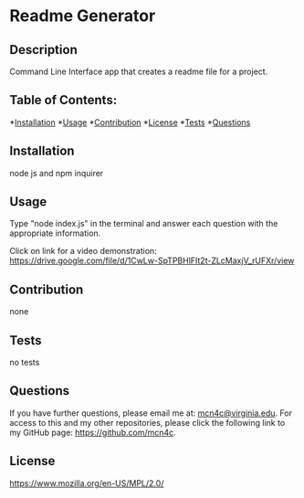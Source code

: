 # Readme Generator 
 
## Description 

 Command Line Interface app that creates a readme file for a project.

 ## Table of Contents: 

 *[Installation](#installation)  *[Usage](#usage)
 *[Contribution](#contribution) *[License](#license) *[Tests](#tests) *[Questions](#questions)

## Installation

 node js and npm inquirer

## Usage 

 Type "node index.js" in the terminal and answer each question with the appropriate information.

Click on link for a video demonstration:
https://drive.google.com/file/d/1CwLw-SpTPBHlFIt2t-ZLcMaxjV_rUFXr/view

## Contribution 

 none

## Tests 

 no tests

## Questions 

 If you have further questions, please email me at: mcn4c@virginia.edu.
 For access to this and my other repositories, please click the following link to my GitHub page: https://github.com/mcn4c. 

## License
https://www.mozilla.org/en-US/MPL/2.0/
